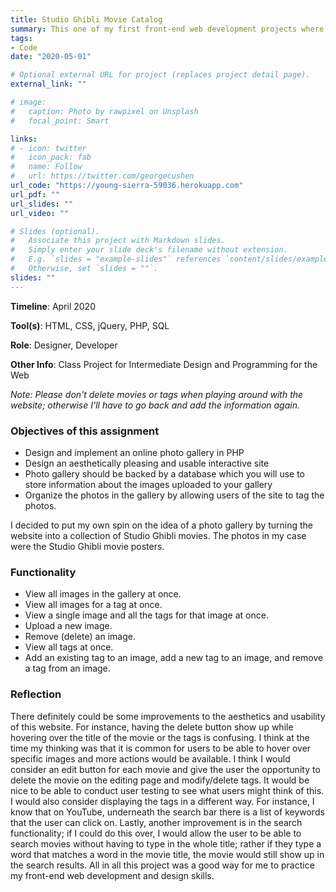 ```yaml
---
title: Studio Ghibli Movie Catalog
summary: This one of my first front-end web development projects where I made an interactive Studio Ghibli movie catalog. This was coded on my own. Please don't delete movies or tags when playing around with the website; otherwise I'll have to go back and add the information again.
tags:
- Code
date: "2020-05-01"

# Optional external URL for project (replaces project detail page).
external_link: ""

# image:
#   caption: Photo by rawpixel on Unsplash
#   focal_point: Smart

links:
# - icon: twitter
#   icon_pack: fab
#   name: Follow
#   url: https://twitter.com/georgecushen
url_code: "https://young-sierra-59036.herokuapp.com"
url_pdf: ""
url_slides: ""
url_video: ""

# Slides (optional).
#   Associate this project with Markdown slides.
#   Simply enter your slide deck's filename without extension.
#   E.g. `slides = "example-slides"` references `content/slides/example-slides.md`.
#   Otherwise, set `slides = ""`.
slides: ""
---
```

__Timeline__: April 2020

__Tool(s)__: HTML, CSS, jQuery, PHP, SQL

__Role__: Designer, Developer

__Other Info__: Class Project for Intermediate Design and Programming for the Web

_Note: Please don't delete movies or tags when playing around with the website; otherwise I'll have to go back and add the information again._

### Objectives of this assignment
* Design and implement an online photo gallery in PHP
* Design an aesthetically pleasing and usable interactive site 
* Photo gallery should be backed by a database which you will use to store information about the images uploaded to your gallery
* Organize the photos in the gallery by allowing users of the site to tag the photos.

I decided to put my own spin on the idea of a photo gallery by turning the website into a collection of Studio Ghibli movies. The photos in my case were the Studio Ghibli movie posters.

### Functionality
* View all images in the gallery at once. 
* View all images for a tag at once. 
* View a single image and all the tags for that image at once. 
* Upload a new image.
* Remove (delete) an image.
* View all tags at once.
* Add an existing tag to an image, add a new tag to an image, and remove a tag from an image.

### Reflection
There definitely could be some improvements to the aesthetics and usability of this website. For instance, having the delete button show up while hovering over the title of the movie or the tags is confusing. I think at the time my thinking was that it is common for users to be able to hover over specific images and more actions would be available. I think I would consider an edit button for each movie and give the user the opportunity to delete the movie on the editing page and modify/delete tags. It would be nice to be able to conduct user testing to see what users might think of this. I would also consider displaying the tags in a different way. For instance, I know that on YouTube, underneath the search bar there is a list of keywords that the user can click on. Lastly, another improvement is in the search functionality; if I could do this over, I would allow the user to be able to search movies without having to type in the whole title; rather if they type a word that matches a word in the movie title, the movie would still show up in the search results. All in all this project was a good way for me to practice my front-end web development and design skills.




